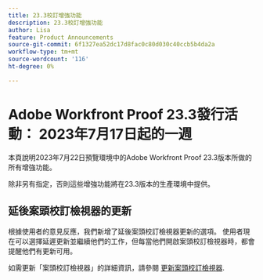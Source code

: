 ```yaml
---
title: 23.3校訂增強功能
description: 23.3校訂增強功能
author: Lisa
feature: Product Announcements
source-git-commit: 6f1327ea52dc17d8fac0c80d030c40ccb5b4da2a
workflow-type: tm+mt
source-wordcount: '116'
ht-degree: 0%

---
```


# Adobe Workfront Proof 23.3發行活動： 2023年7月17日起的一週

本頁說明2023年7月22日預覽環境中的Adobe Workfront Proof 23.3版本所做的所有增強功能。

除非另有指定，否則這些增強功能將在23.3版本的生產環境中提供。

## 延後案頭校訂檢視器的更新

根據使用者的意見反應，我們新增了延後案頭校訂檢視器更新的選項。 使用者現在可以選擇延遲更新並繼續他們的工作，但每當他們開啟案頭校訂檢視器時，都會提醒他們有更新可用。

如需更新「案頭校訂檢視器」的詳細資訊，請參閱 [更新案頭校訂檢視器](/help/quicksilver/review-and-approve-work/proofing/use-the-desktop-proofing-viewer/update-the-desktop-proofing-viewer.md).
